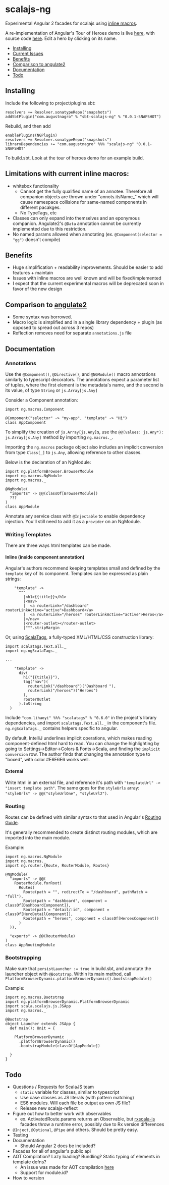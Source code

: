 # scalajs-ng

Experimental Angular 2 facades for scalajs using [inline macros](https://github.com/scalameta/paradise).

A re-implementation of Angular's Tour of Heroes demo is live [here](https://augustnagro.com/tourofheroes), with source code [here](https://github.com/augustnagro/toh). Edit a hero by clicking on its name.

- [Installing](#installing)
- [Current Issues](#issues-with-current-edition-of-inline-macros)
- [Benefits](#Benefits)
- [Comparison to angulate2](#comparison-to-angulate2)
- [Documentation](#documentation)
- [Todo](#todo)

## Installing

Include the following to project/plugins.sbt:
```
resolvers += Resolver.sonatypeRepo("snapshots")
addSbtPlugin("com.augustnagro" % "sbt-scalajs-ng" % "0.0.1-SNAPSHOT")
```
Rebuild, and then add

```
enablePlugins(NGPlugin)
resolvers += Resolver.sonatypeRepo("snapshots")
libraryDependencies += "com.augustnagro" %%% "scalajs-ng" "0.0.1-SNAPSHOT" 
```
To build.sbt. Look at the tour of heroes demo for an example build. 

## Limitations with current inline macros:
- whitebox functionality
    - Cannot get the fully qualified name of an annotee. Therefore all companion objects are thrown under "annots.itsName_" which will cause namespace collisions for same-named components in different pacakges.
    - No TypeTags, etc
- Classes can only expand into themselves and an eponymous companion. Angulate2's `@Data` annotation cannot be currently implemented due to this restriction.
- No named params allowed when annotating (ex. `@Component(selector = "gg")` doesn't compile)

## Benefits
- Huge simplification + readability improvements. Should be easier to add features + maintain
- Issues with inline macros are well known and will be fixed/implemented
- I expect that the current experimental macros will be deprecated soon in favor of the new design

## Comparison to [angulate2](https://github.com/jokade/angulate2)
- Some syntax was borrowed. 
- Macro logic is simplified and in a single library dependency + plugin (as opposed to spread out across 3 repos)
- Reflection removes need for separate `annotations.js` file

## Documentation
### Annotations
Use the `@Component()`, `@Directive()`, and `@NGModule()` macro annotations similarly to typescript decorators. The annotations expect a parameter list of tuples, where the first element is the metadata's name, and the second is its value, of type `String` or `js.Array[js.Any]` 

Consider a Component annotation:

```
import ng.macros.Component

@Component("selector" -> "my-app", "template" -> "Hi")
class AppComponent
```

To simplify the creation of `js.Array[js.Any]`s, use the `@@(values: js.Any*): js.Array[js.Any]` method by importing `ng.macros._`. 

Importing the `ng.macros` package object also includes an implicit conversion from type `Class[_]` to `js.Any`, allowing reference to other classes. 

Below is the declaration of an NgModule:
 
```
import ng.platformBrowser.BrowserModule
import ng.macros.NgModule
import ng.macros._

@NgModule(
  "imports" -> @@(classOf[BrowserModule]) 
  ???
)
class AppModule
```

Annotate any service class with `@Injectable` to enable dependency injection. You'll still need to add it as a `provider` on an NgModule.

### Writing Templates

There are three ways html templates can be made. 

#### Inline (inside component annotation)
Angular's authors recommend keeping templates small and defined by the `template` key of its component. Templates can be expressed as plain strings:

```
    "template" ->
      """
        |<h1>{{title}}</h1>
        |<nav>
        |  <a routerLink="/dashboard" routerLinkActive="active">Dashboard</a>
        |  <a routerLink="/heroes" routerLinkActive="active">Heros</a>
        |</nav>
        |<router-outlet></router-outlet>
        |""".stripMargin
```

Or, using [ScalaTags](http://www.lihaoyi.com/scalatags/#GettingStarted), a fully-typed XML/HTML/CSS construction library:

```
import scalatags.Text.all._
import ng.ngScalaTags._

...

    "template" ->
      div(
        h1("{{title}}"),
        tag("nav")(
          routerLink("/dashboard")("Dashboard "),
          routerLink("/heroes")("Heroes")
        ),
        routerOutlet
      ).toString
  )
```
 
Include `"com.lihaoyi" %%% "scalatags" % "0.6.0"` in the project's library dependencies, and import `scalatags.Text.all._` in the component's file. `ng.ngScalaTags._` contains helpers specific to angular. 

By default, IntelliJ underlines implicit operations, which makes reading component-defined html hard to read. You can change the highlighting by going to Settings->Editor->Colors & Fonts->Scala, and finding the `implicit conversion` row. The author finds that changing the annotation type to "boxed", with color #E6E6E6 works well. 

#### External
Write html in an external file, and reference it's path with `"templateUrl" -> "insert template path"`. The same goes for the `styleUrls` array: `"styleUrls" -> @@("styleUrlOne", "styleUrl2")`.

### Routing

Routes can be defined with similar syntax to that used in Angular's [Routing Guide](https://angular.io/docs/ts/latest/guide/router.html). 

It's generally recommended to create distinct routing modules, which are imported into the main module.

Example: 

```
import ng.macros.NgModule
import ng.macros._
import ng.router.{Route, RouterModule, Routes}

@NgModule(
  "imports" -> @@(
    RouterModule.forRoot(
      Routes(
        Route(path = "", redirectTo = "/dashboard", pathMatch = "full"),
        Route(path = "dashboard", component = classOf[DashboardComponent]),
        Route(path = "detail/:id", component = classOf[HeroDetailComponent]),
        Route(path = "heroes", component = classOf[HeroesComponent])
      )
  )),

  "exports" -> @@(RouterModule)
)
class AppRoutingModule 
```

### Bootstrapping
Make sure that `persistLauncher := true` in build.sbt, and annotate the launcher object with `@Bootstrap`. Within its main method, call `PlatformBrowserDynamic.platformBrowserDynamic().bootstrapModule()`

Example: 

```
import ng.macros.Bootstrap
import ng.platformBrowserDynamic.PlatformBrowserDynamic
import scala.scalajs.js.JSApp
import ng.macros._

@Bootstrap
object Launcher extends JSApp {
  def main(): Unit = {

    PlatformBrowserDynamic
      .platformBrowserDynamic()
      .bootstrapModule(classOf[AppModule])

  }
}

```

## Todo
- Questions / Requests for ScalaJS team
    - `static` variable for classes, similar to typescript
    - Use case classes as JS literals (with pattern matching)
    - ES6 modules. Will each file be output as own JS file?
    - Release new scalajs-reflect
- Figure out how to better work with observables
    - ex. ActivatedRoute.params returns an Observable, but [rxscala-js](https://github.com/LukaJCB/rxscala-js) facades throw a runtime error, possibly due to Rx version differences
- `@Inject`, `@Optional`, `@Pipe` and others. Should be pretty easy.
- Testing
- Documentation
    - Should Angular 2 docs be included?
- Facades for all of angular's public api
- AOT Compilation? Lazy loading? Bundling? Static typing of elements in template defns?
    - An issue was made for AOT compilation [here](https://github.com/angular/angular/issues/11700)
    - Support for module.id?
- How to version
